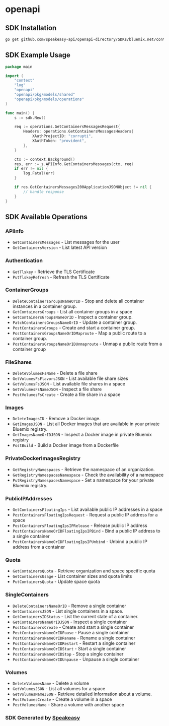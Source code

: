# openapi

<!-- Start SDK Installation -->
## SDK Installation

```bash
go get github.com/speakeasy-api/openapi-directory/SDKs/bluemix.net/containers/3.0.0/go
```
<!-- End SDK Installation -->

## SDK Example Usage
<!-- Start SDK Example Usage -->
```go
package main

import (
    "context"
    "log"
    "openapi"
    "openapi/pkg/models/shared"
    "openapi/pkg/models/operations"
)

func main() {
    s := sdk.New()

    req := operations.GetContainersMessagesRequest{
        Headers: operations.GetContainersMessagesHeaders{
            XAuthProjectID: "corrupti",
            XAuthToken: "provident",
        },
    }

    ctx := context.Background()
    res, err := s.APIInfo.GetContainersMessages(ctx, req)
    if err != nil {
        log.Fatal(err)
    }

    if res.GetContainersMessages200ApplicationJSONObject != nil {
        // handle response
    }
}
```
<!-- End SDK Example Usage -->

<!-- Start SDK Available Operations -->
## SDK Available Operations


### APIInfo

* `GetContainersMessages` - List messages for the user
* `GetContainersVersion` - List latest API version

### Authentication

* `GetTlskey` - Retrieve the TLS Certificate
* `PutTlskeyRefresh` - Refresh the TLS Certificate

### ContainerGroups

* `DeleteContainersGroupsNameOrID` - Stop and delete all container instances in a container group.
* `GetContainersGroups` - List all container groups in a space
* `GetContainersGroupsNameOrID` - Inspect a container group.
* `PatchContainersGroupsNameOrID` - Update a container group.
* `PostContainersGroups` - Create and start a container group.
* `PostContainersGroupsNameOrIDMaproute` - Map a public route to a container group.
* `PostContainersGroupsNameOrIDUnmaproute` - Unmap a public route from a container group

### FileShares

* `DeleteVolumesFsName` - Delete a file share
* `GetVolumesFsFlavorsJSON` - List available file share sizes
* `GetVolumesFsJSON` - List available file shares in a space
* `GetVolumesFsNameJSON` - Inspect a file share
* `PostVolumesFsCreate` - Create a file share in a space

### Images

* `DeleteImagesID` - Remove a Docker image.
* `GetImagesJSON` - List all Docker images that are available in your private Bluemix registry.
* `GetImagesNameOrIDJSON` - Inspect a Docker image in private Bluemix registry
* `PostBuild` - Build a Docker image from a Dockerfile

### PrivateDockerImagesRegistry

* `GetRegistryNamespaces` - Retrieve the namespace of an organization.
* `GetRegistryNamespacesNamespace` - Check the availability of a namespace
* `PutRegistryNamespacesNamespace` - Set a namespace for your private Bluemix registry.

### PublicIPAddresses

* `GetContainersFloatingIps` - List available public IP addresses in a space
* `PostContainersFloatingIpsRequest` - Request a public IP address for a space
* `PostContainersFloatingIpsIPRelease` - Release public IP address
* `PostContainersNameOrIDFloatingIpsIPBind` - Bind a public IP address to a single container
* `PostContainersNameOrIDFloatingIpsIPUnbind` - Unbind a public IP address from a container

### Quota

* `GetContainersQuota` - Retrieve organization and space specific quota
* `GetContainersUsage` - List container sizes and quota limits
* `PutContainersQuota` - Update space quota

### SingleContainers

* `DeleteContainersNameOrID` - Remove a single container
* `GetContainersJSON` - List single containers in a space.
* `GetContainersIDStatus` - List the current state of a container.
* `GetContainersNameOrIDJSON` - Inspect a single container
* `PostContainersCreate` - Create and start a single container
* `PostContainersNameOrIDPause` - Pause a single container
* `PostContainersNameOrIDRename` - Rename a single container
* `PostContainersNameOrIDRestart` - Restart a single container
* `PostContainersNameOrIDStart` - Start a single container
* `PostContainersNameOrIDStop` - Stop a single container
* `PostContainersNameOrIDUnpause` - Unpause a single container

### Volumes

* `DeleteVolumesName` - Delete a volume
* `GetVolumesJSON` - List all volumes for a space
* `GetVolumesNameJSON` - Retrieve detailed information about a volume. 
* `PostVolumesCreate` - Create a volume in a space
* `PostVolumesName` - Share a volume with another space
<!-- End SDK Available Operations -->

### SDK Generated by [Speakeasy](https://docs.speakeasyapi.dev/docs/using-speakeasy/client-sdks)
